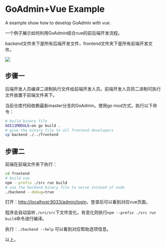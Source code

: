 # GoAdmin+Vue Example

A example show how to develop GoAdmin with vue.

一个例子展示如何利用GoAdmin结合vue的前后端开发流程。

backend文件夹下是所有后端开发文件，frontend文件夹下是所有前端开发文件。

![](http://quick.go-admin.cn/docs/vue-goadmin.png)


## 步骤一

后端开发人员编译二进制执行文件给前端开发人员。前端开发人员将二进制可执行文件放置于前端文件夹下。

当前仓库代码依赖最新master分支的GoAdmin。使用go mod方式，执行以下命令：

```bash
# build binary file
GO111MODULE=on go build .
# give the binary file to all frontend developers
cp backend ./../frontend
```

## 步骤二

前端在前端文件夹下执行：

```bash
cd frontend
# build vue
npm --prefix ./src run build
# use the backend binary file to serve instead of node
./backend --debug=true
```

打开：[http://localhost:9033/admin/login](http://localhost:9033/admin/login)，登录后可以看到对应vue页面。

程序会自动监听```./src/src```下文件变化，有变化则执行```npm --prefix ./src run build```命令进行编译。

执行：```./backend --help``` 可以看到对应帮助选项信息。

以上。